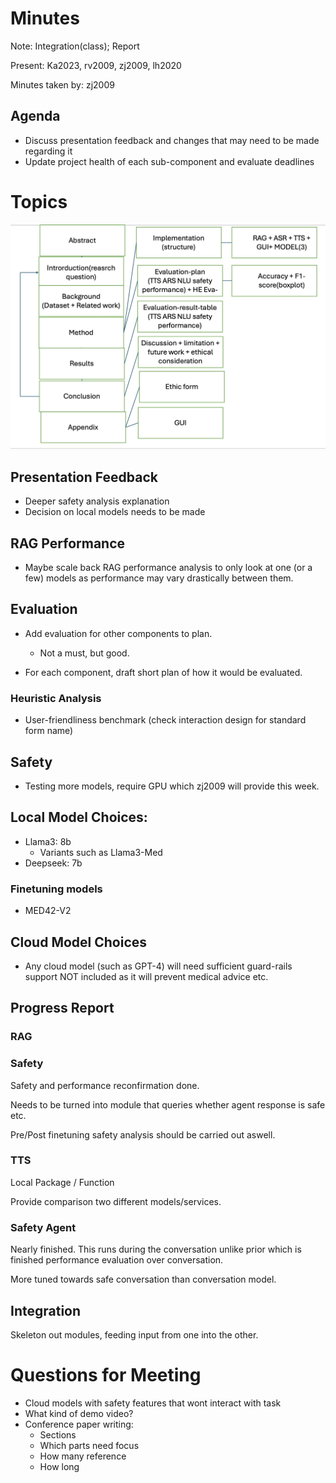 # Minutes

Note: Integration(class); Report

Present: Ka2023, rv2009, zj2009, lh2020

Minutes taken by: zj2009

## Agenda

- Discuss presentation feedback and changes that may need to be made regarding it
- Update project health of each sub-component and evaluate deadlines

# Topics

![framework](framework.jpg)
## Presentation Feedback

- Deeper safety analysis explanation
- Decision on local models needs to be made

## RAG Performance

- Maybe scale back RAG performance analysis to only look at one (or a few) models as performance may vary drastically between them.

## Evaluation

- Add evaluation for other components to plan.
  - Not a must, but good.

- For each component, draft short plan of how it would be evaluated.

### Heuristic Analysis

- User-friendliness benchmark (check interaction design for standard form name)

## Safety

- Testing more models, require GPU which zj2009 will provide this week.

## Local Model Choices:

- Llama3: 8b
  - Variants such as Llama3-Med
- Deepseek: 7b

### Finetuning models

- MED42-V2

## Cloud Model Choices

- Any cloud model (such as GPT-4) will need sufficient guard-rails support NOT included as it will prevent medical advice etc.

## Progress Report

### RAG

### Safety

Safety and performance reconfirmation done.

Needs to be turned into module that queries whether agent response is safe etc.

Pre/Post finetuning safety analysis should be carried out aswell.

### TTS

Local Package / Function

Provide comparison two different models/services.

### Safety Agent

Nearly finished. This runs during the conversation unlike prior which is finished performance evaluation over conversation.

More tuned towards safe conversation than conversation model.

## Integration

Skeleton out modules, feeding input from one into the other.

# Questions for Meeting

- Cloud models with safety features that wont interact with task
- What kind of demo video?
- Conference paper writing:
  - Sections
  - Which parts need focus
  - How many reference
  - How long




